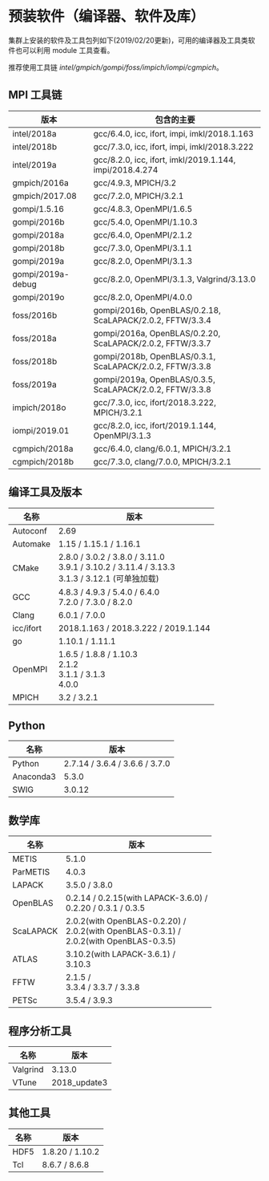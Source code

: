 # 预装软件（编译器、软件及库）

集群上安装的软件及工具包列如下(2019/02/20更新)，可用的编译器及工具类软件也可以利用 module 工具查看。

推荐使用工具链 *intel/gmpich/gompi/foss/impich/iompi/cgmpich*。

## MPI 工具链

| 版本           | 包含的主要                                                         |
| -------------- | ----------------------------------------------------------------- |
| intel/2018a    | gcc/6.4.0, icc, ifort, impi, imkl/2018.1.163                      |
| intel/2018b    | gcc/7.3.0, icc, ifort, impi, imkl/2018.3.222                      |
| intel/2019a    | gcc/8.2.0, icc, ifort, imkl/2019.1.144, impi/2018.4.274           |
| gmpich/2016a   | gcc/4.9.3, MPICH/3.2                                              |
| gmpich/2017.08 | gcc/7.2.0, MPICH/3.2.1                                            |
| gompi/1.5.16   | gcc/4.8.3, OpenMPI/1.6.5                                          |
| gompi/2016b    | gcc/5.4.0, OpenMPI/1.10.3                                         |
| gompi/2018a    | gcc/6.4.0, OpenMPI/2.1.2                                          |
| gompi/2018b    | gcc/7.3.0, OpenMPI/3.1.1                                          |
| gompi/2019a    | gcc/8.2.0, OpenMPI/3.1.3                                          |
| gompi/2019a-debug | gcc/8.2.0, OpenMPI/3.1.3, Valgrind/3.13.0                      |
| gompi/2019o    | gcc/8.2.0, OpenMPI/4.0.0                                          |
| foss/2016b     | gompi/2016b, OpenBLAS/0.2.18, ScaLAPACK/2.0.2, FFTW/3.3.4         |
| foss/2018a     | gompi/2016a, OpenBLAS/0.2.20, ScaLAPACK/2.0.2, FFTW/3.3.7         |
| foss/2018b     | gompi/2018b, OpenBLAS/0.3.1, ScaLAPACK/2.0.2, FFTW/3.3.8          |
| foss/2019a     | gompi/2019a, OpenBLAS/0.3.5, ScaLAPACK/2.0.2, FFTW/3.3.8          |
| impich/2018o   | gcc/7.3.0, icc, ifort/2018.3.222, MPICH/3.2.1                     |
| iompi/2019.01  | gcc/8.2.0, icc, ifort/2019.1.144, OpenMPI/3.1.3                   | 
| cgmpich/2018a  | gcc/6.4.0, clang/6.0.1, MPICH/3.2.1                               | 
| cgmpich/2018b  | gcc/7.3.0, clang/7.0.0, MPICH/3.2.1                               | 

## 编译工具及版本

| 名称      | 版本                                                         |
| --------- | ------------------------------------------------------------ |
| Autoconf  | 2.69                                                         |
| Automake  | 1.15 / 1.15.1 / 1.16.1                                       |
| CMake     | 2.8.0 / 3.0.2 / 3.8.0 / 3.11.0<br />3.9.1 / 3.10.2 / 3.11.4 / 3.13.3<br />3.1.3 / 3.12.1 (可单独加载) |
| GCC       | 4.8.3 / 4.9.3 / 5.4.0 / 6.4.0<br />7.2.0 / 7.3.0 / 8.2.0     |
| Clang     | 6.0.1 / 7.0.0                                                |
| icc/ifort | 2018.1.163 / 2018.3.222 / 2019.1.144                         |
| go        | 1.10.1 / 1.11.1                                              |
| OpenMPI   | 1.6.5 / 1.8.8 / 1.10.3 <br /> 2.1.2 <br /> 3.1.1 / 3.1.3 <br /> 4.0.0 |
| MPICH     | 3.2 / 3.2.1                                                  |

## Python

| 名称      | 版本                                                         |
| --------- | ------------------------------------------------------------ |
| Python    | 2.7.14 / 3.6.4 / 3.6.6 / 3.7.0                               |
| Anaconda3 | 5.3.0                                                        |
| SWIG      | 3.0.12                                                       |

## 数学库

| 名称      | 版本                                                         |
| --------- | ------------------------------------------------------------ |
| METIS     | 5.1.0                                                        |
| ParMETIS  | 4.0.3                                                        |
| LAPACK    | 3.5.0 / 3.8.0                                                |
| OpenBLAS  | 0.2.14 / 0.2.15(with LAPACK-3.6.0) /<br />0.2.20 / 0.3.1 / 0.3.5 |
| ScaLAPACK | 2.0.2(with OpenBLAS-0.2.20) /<br />2.0.2(with OpenBLAS-0.3.1) /<br />2.0.2(with OpenBLAS-0.3.5) |
| ATLAS     | 3.10.2(with LAPACK-3.6.1) /<br />3.10.3                      |
| FFTW      | 2.1.5 /<br />3.3.4 / 3.3.7 / 3.3.8                           |
| PETSc     | 3.5.4 / 3.9.3                                                |

## 程序分析工具

| 名称      | 版本                                                         |
| --------- | ------------------------------------------------------------ |
| Valgrind  | 3.13.0                                                       |
| VTune     | 2018_update3                                                 |

## 其他工具

| 名称      | 版本                                                         |
| --------- | ------------------------------------------------------------ |
| HDF5      | 1.8.20 / 1.10.2                                              |
| Tcl       | 8.6.7 / 8.6.8                                                |
